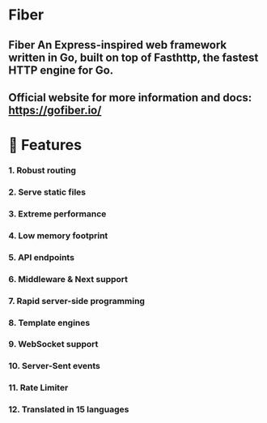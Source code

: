 # Fiber 
## Fiber An Express-inspired web framework written in Go, built on top of Fasthttp, the fastest HTTP engine for Go.
## Official website for more information and docs: https://gofiber.io/

# 🎯 Features
### 1. Robust routing
### 2. Serve static files
### 3. Extreme performance
### 4. Low memory footprint
### 5. API endpoints
### 6. Middleware & Next support
### 7. Rapid server-side programming
### 8. Template engines
### 9. WebSocket support
### 10. Server-Sent events
### 11. Rate Limiter
### 12. Translated in 15 languages
